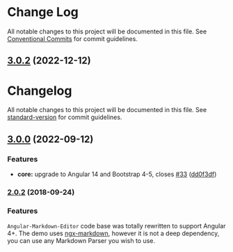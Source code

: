 # Change Log
All notable changes to this project will be documented in this file. See [Conventional Commits](https://conventionalcommits.org) for commit guidelines.

## [3.0.2](https://github.com/ghiscoding/angular-markdown-editor/compare/v3.0.1...v3.0.2) (2022-12-12)

# Changelog

All notable changes to this project will be documented in this file. See [standard-version](https://github.com/conventional-changelog/standard-version) for commit guidelines.

## [3.0.0](https://github.com/ghiscoding/angular-markdown-editor/compare/v2.0.2...v3.0.0) (2022-09-12)


### Features

* **core:** upgrade to Angular 14 and Bootstrap 4-5, closes [#33](https://github.com/ghiscoding/angular-markdown-editor/issues/33) ([dd0f3df](https://github.com/ghiscoding/angular-markdown-editor/commit/dd0f3dfe591e764855767622aea909973964a177))

### [2.0.2](https://github.com/ghiscoding/angular-markdown-editor/compare/v1.1.5...v2.0.2) (2018-09-24)

### Features
`Angular-Markdown-Editor` code base was totally rewritten to support Angular 4+. The demo uses [ngx-markdown](https://github.com/jfcere/ngx-markdown), however it is not a deep dependency, you can use any Markdown Parser you wish to use.
